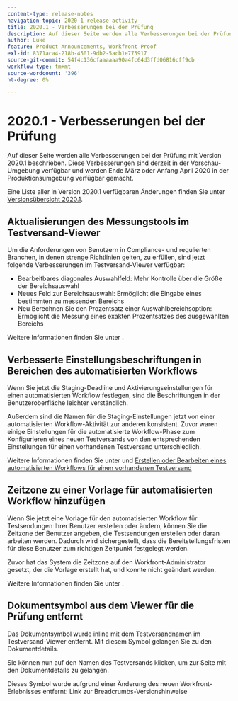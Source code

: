 ```yaml
---
content-type: release-notes
navigation-topic: 2020-1-release-activity
title: 2020.1 - Verbesserungen bei der Prüfung
description: Auf dieser Seite werden alle Verbesserungen bei der Prüfung mit Version 2020.1 beschrieben. Diese Verbesserungen sind derzeit in der Vorschau-Umgebung verfügbar und werden Ende März oder Anfang April 2020 in der Produktionsumgebung verfügbar gemacht.
author: Luke
feature: Product Announcements, Workfront Proof
exl-id: 8371aca4-218b-4501-9db2-5acb1e775917
source-git-commit: 54f4c136cfaaaaaa90a4fc64d3ffd06816cff9cb
workflow-type: tm+mt
source-wordcount: '396'
ht-degree: 0%

---
```


# 2020.1 - Verbesserungen bei der Prüfung

Auf dieser Seite werden alle Verbesserungen bei der Prüfung mit Version 2020.1 beschrieben. Diese Verbesserungen sind derzeit in der Vorschau-Umgebung verfügbar und werden Ende März oder Anfang April 2020 in der Produktionsumgebung verfügbar gemacht.

Eine Liste aller in Version 2020.1 verfügbaren Änderungen finden Sie unter [Versionsübersicht 2020.1](../../../product-announcements/product-releases/2020.1-release-activity/2020.1-release-overview.md).

## Aktualisierungen des Messungstools im Testversand-Viewer

Um die Anforderungen von Benutzern in Compliance- und regulierten Branchen, in denen strenge Richtlinien gelten, zu erfüllen, sind jetzt folgende Verbesserungen im Testversand-Viewer verfügbar:

* Bearbeitbares diagonales Auswahlfeld: Mehr Kontrolle über die Größe der Bereichsauswahl
* Neues Feld zur Bereichsauswahl: Ermöglicht die Eingabe eines bestimmten zu messenden Bereichs
* Neu Berechnen Sie den Prozentsatz einer Auswahlbereichsoption: Ermöglicht die Messung eines exakten Prozentsatzes des ausgewählten Bereichs

Weitere Informationen finden Sie unter .

## Verbesserte Einstellungsbeschriftungen in Bereichen des automatisierten Workflows

Wenn Sie jetzt die Staging-Deadline und Aktivierungseinstellungen für einen automatisierten Workflow festlegen, sind die Beschriftungen in der Benutzeroberfläche leichter verständlich.

Außerdem sind die Namen für die Staging-Einstellungen jetzt von einer automatisierten Workflow-Aktivität zur anderen konsistent. Zuvor waren einige Einstellungen für die automatisierte Workflow-Phase zum Konfigurieren eines neuen Testversands von den entsprechenden Einstellungen für einen vorhandenen Testversand unterschiedlich.

Weitere Informationen finden Sie unter und [Erstellen oder Bearbeiten eines automatisierten Workflows für einen vorhandenen Testversand](../../../review-and-approve-work/proofing/managing-proofs-within-workfront/create-edit-automated-workflow-existing-proof.md)

## Zeitzone zu einer Vorlage für automatisierten Workflow hinzufügen

Wenn Sie jetzt eine Vorlage für den automatisierten Workflow für Testsendungen Ihrer Benutzer erstellen oder ändern, können Sie die Zeitzone der Benutzer angeben, die Testsendungen erstellen oder daran arbeiten werden. Dadurch wird sichergestellt, dass die Bereitstellungsfristen für diese Benutzer zum richtigen Zeitpunkt festgelegt werden.

Zuvor hat das System die Zeitzone auf den Workfront-Administrator gesetzt, der die Vorlage erstellt hat, und konnte nicht geändert werden.

Weitere Informationen finden Sie unter .

## Dokumentsymbol aus dem Viewer für die Prüfung entfernt

Das Dokumentsymbol wurde inline mit dem Testversandnamen im Testversand-Viewer entfernt. Mit diesem Symbol gelangen Sie zu den Dokumentdetails.

Sie können nun auf den Namen des Testversands klicken, um zur Seite mit den Dokumentdetails zu gelangen.

Dieses Symbol wurde aufgrund einer Änderung des neuen Workfront-Erlebnisses entfernt: Link zur Breadcrumbs-Versionshinweise
